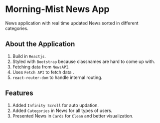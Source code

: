 # Morning-Mist News App

News application with real time updated News sorted in different categories.

## About the Application

1. Build in `Reactjs`.
2. Styled with `Bootstrap` because classnames are hard to come up with.
3. Fetching data from `NewsAPI`.
4. Uses `Fetch API` to fetch data .
5. `react-router-dom` to handle internal routing.


## Features

1. Added `Infinity Scroll` for auto updation. 
2. Added `Categories` in News for all types of users.
3. Presented News in `Cards` for `Clean` and better visualization.

